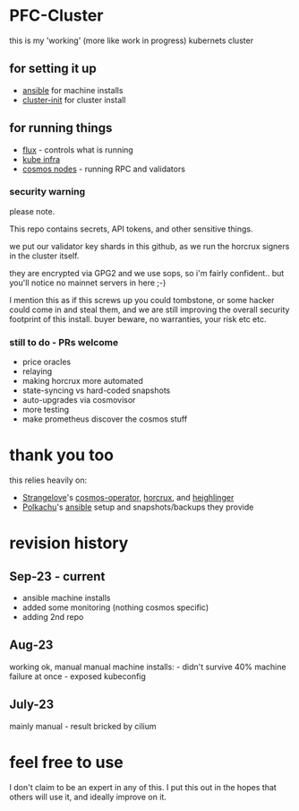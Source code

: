 # PFC-Cluster

this is my 'working' (more like work in progress) kubernets cluster

## for setting it up
* [ansible](./ansible) for machine installs
* [cluster-init](./cluster-init) for cluster install

## for running things
* [flux](./clusters/main-cluster/flux-system) - controls what is running 
* [kube infra](./manifests/infrastructure)
* [cosmos nodes](./manifests/cosmos/) - running RPC and validators

### security warning
please note. 

This repo contains secrets, API tokens, and other sensitive things.

we put our validator key shards in this github, as we run the horcrux signers in the cluster itself. 

they are encrypted via GPG2 and we use sops, so i'm fairly confident.. but you'll notice no mainnet servers in here ;-)

I mention this as if this screws up you could tombstone, or some hacker could come in and steal them, and we are still improving the overall security footprint of this install. buyer beware, no warranties, your risk etc etc.

### still to do - PRs welcome
* price oracles
* relaying
* making horcrux more automated
* state-syncing vs hard-coded snapshots
* auto-upgrades via cosmovisor
* more testing
* make prometheus discover the cosmos stuff

# thank you too
this relies heavily on:
- [Strangelove](https://twitter.com/strangelovelabs)'s [cosmos-operator](https://github.com/strangelove-ventures/cosmos-operator/), [horcrux](https://github.com/strangelove-ventures/horcrux/), and [heighlinger](https://github.com/strangelove-ventures/heighliner/)
- [Polkachu](https://twitter.com/polka_chu)'s [ansible](https://github.com/polkachu/cosmos-validators/) setup and snapshots/backups they provide


# revision history
## Sep-23 - current
* ansible machine installs 
* added some monitoring (nothing cosmos specific)
* adding 2nd repo 

## Aug-23
working ok, manual manual machine installs:
    - didn't survive 40% machine failure at once
    - exposed kubeconfig

## July-23
mainly manual - result bricked by cilium


# feel free to use
I don't claim to be an expert in any of this. I put this out in the hopes that others will use it, and ideally improve on it. 